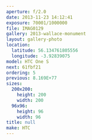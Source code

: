 ```yaml
---
aperture: f/2.0
date: 2013-11-23 14:12:41
exposure: 70001/1000000
file: IMAG0129
gallery: 2013-wallace-monument
layout: gallery-photo
location:
  latitude: 56.134761805556
  longitude: -3.92839075
model: HTC One S
next: 61fbf21
ordering: 5
previous: 8.169E+77
sizes:
  200x200:
    height: 200
    width: 200
  96x96:
    height: 96
    width: 96
title: null
make: HTC
---
```

